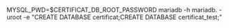 MYSQL_PWD=$CERTIFICAT_DB_ROOT_PASSWORD mariadb -h mariadb. -uroot -e "CREATE DATABASE certificat;CREATE DATABASE certificat_test;"